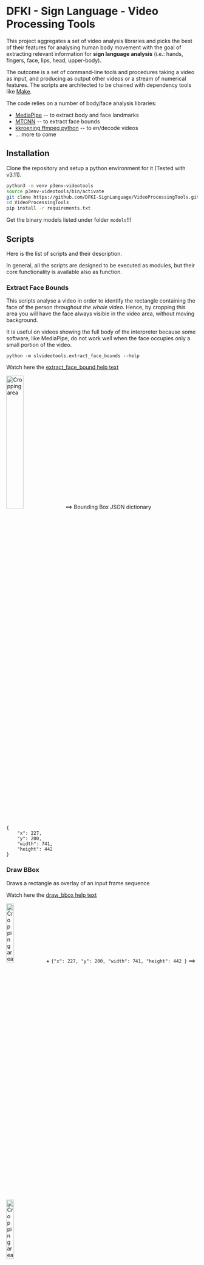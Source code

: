 # DFKI - Sign Language - Video Processing Tools

This project aggregates a set of video analysis libraries and picks the best of their features for analysing human body movement with the goal of extracting relevant information for **sign language analysis** (i.e.: hands, fingers, face, lips, head, upper-body).

The outcome is a set of command-line tools and procedures taking a video as input, and producing as output other videos or a stream of numerical features.
The scripts are architected to be chained with dependency tools like [Make](https://www.gnu.org/software/make/).

The code relies on a number of body/face analysis libraries:

* [MediaPipe](https://mediapipe.dev) -- to extract body and face landmarks
* [MTCNN](https://github.com/ipazc/mtcnn) -- to extract face bounds
* [kkroening ffmpeg python](https://kkroening.github.io/ffmpeg-python/) -- to en/decode videos
* ... more to come


## Installation

Clone the repository and setup a python environment for it (Tested with v3.11).

```sh
python3 -m venv p3env-videotools
source p3env-videotools/bin/activate
git clone https://github.com/DFKI-SignLanguage/VideoProcessingTools.git
cd VideoProcessingTools
pip install -r requirements.txt
```

Get the binary models listed under folder `models`!!!

## Scripts

Here is the list of scripts and their description.

In general, all the scripts are designed to be executed as modules, but their core functionality is available also as function.

### Extract Face Bounds

This scripts analyse a video in order to identify the rectangle containing the face of the person _throughout the whole video_. Hence, by cropping this area you will have the face always visible in the video area, without moving background.

It is useful on videos showing the full body of the interpreter because some software, like MediaPipe, do not work well when the face occupies only a small portion of the video.

```
python -m slvideotools.extract_face_bounds --help
```

Watch here the [extract_face_bound help text](Docs/Help/extract_face_bounds.txt)


<img src="Docs/Pics/video-original.png" width="30%" alt="Cropping area">
==>
Bounding Box JSON dictionary

```
{
    "x": 227,
    "y": 200,
    "width": 741,
    "height": 442
}
```

### Draw BBox

Draws a rectangle as overlay of an input frame sequence

Watch here the [draw_bbox help text](Docs/Help/draw_bbox.txt)

<img src="Docs/Pics/video-original.png" width="20%" alt="Cropping area"> + `{"x": 227, "y": 200, "width": 741, "height": 442 }` ==> <img src="Docs/Pics/video-bboxarea.png" width="20%" alt="Cropping area">


### Crop Video

Takes as input a video and a bounding rectangle description (as JSON file).
Outputs a cropped video.

```
python -m slvideotools.crop_video --help
```

Watch here the [crop_video help text](Docs/Help/crop_video.txt)


<img src="Docs/Pics/video-original.png" width="20%" alt="Cropping area"> + `{"x": 227, "y": 200, "width": 741, "height": 442 }` ==> <img src="Docs/Pics/video-cropped.png" width="20%" alt="Cropped video">


_Warning!!!_ The resolution of the output video might differ from the width/height specified in the JSON file. This is due to limitations of some codecs.

### Extract Face Mesh

Finds a face in the video and uses MediaPipe to extract landmarks and other head transformation data.

```
python -m slvideotools.extract_face_data --help
```

Watch here the [extract_face_data help text](Docs/Help/extract_face_data.txt)


<img src="Docs/Pics/video-original.png" width="30%" alt="Original Video"> ==> <img src="Docs/Pics/video-facedata.png" width="30%" alt="Face Data Overlay. Blue dots: MediaPipe landmarks. Red dots: normalized landmarks">

For a reference about the landmark ID and its location on the face, please see the official MediaPipe docs [Here](https://raw.githubusercontent.com/google/mediapipe/master/mediapipe/modules/face_geometry/data/canonical_face_model_uv_visualization.png).

This scripts is able to give an estimation of the transformation of the face with respect to a reference _normalized_ position where:

* the nose tip is at the center of the screen;
* the head is vertical and the nose is pointing to the camera;
* the distance between the ears and the jaw base is at 10% of the height of the frame.

All of those transformations can be saved as numpy arrays.
If the normalization flag is active, reverse-transformations are applied and the landmarks are saved as normalized.

The normalization is performed assuming that some of the points at the border of the face have no (or very limited) deformation during the execution of facial expressions.
Hence, those points are used to compute a "rigid" orthogonal system. The advantage is that we don't need any other MediaPipe module to estimate the rotation of the head.
The following pic shows the vectors used for the normalization process. It helps understanding the implementation of the `compute_normalization_params()` function.

![Vectors used for the face landmarks normalization](Docs/Pics/face_normalization_notes.png)

### Trim Video

Trims a video, i.e., retains only a subrange of frames.

```
python -m slvideotools.trim_video --help                                      
```

Watch here the [trim_video help text](Docs/Help/trim_video.txt)

### Compute Motion Energy

Calculates the "motion energy" of the input frame sequence.

```
python -m slvideotools.compute_motion_energy --help
```

Watch here the [compute_motion_energy help text](Docs/Help/compute_motion_energy.txt)

The motion energy is a mono-dimensional curve.
Each sample is calculated by first computing the optical flow between consecutive frames and then summing up the magnitude of each flow vector.

<img src="Docs/Pics/video_motion_energy_original.png" width="30%" alt="Video with moving face">==><img src="Docs/Pics/video_motion_energy_computed.png" width="30%" alt="Computed motion energy">



## Command Line Interface (CLI) and Make Examples

There are examples in the `Examples` directory. Some test videos are in this same package under `slvideotools/data`.


## Module usage

Some more details for developers wanting to use the functionalities as module functions rather than CLI.

### Frame production and consumption

The framework has a unified interface to process frames coming either from a videofile or from a directory.
Function and classes are defined in the `datagen` module.

The production of frames is based on a top-level abstract class `FrameProducer` exposing a method `frames`
The `frames()` method is a generator that returns instances of numpy `ndarray` containing RGB images. 

```python
class FrameProducer(ABC):

    @abstractmethod
    def frames(self) -> np.ndarray:
        pass

    @abstractmethod
    def close() -> None:
        pass    
```

It has two subclasses:

```python
FrameProducer
|- ImageDirFrameProducer # produces frames from files in a directory
|- VideoFrameProducer     # produces frames from a video
```

Similarly, the "consumption" of frames can end in writing files in a directory, or building a videofile

```python
FrameConsumer(ABC):

    @abstractmethod
    def consume(self, frame: np.ndarray):
        pass

    @abstractmethod
    def close() -> None:
        pass    


|- ImageDirFrameConsumer  # saves frames as image files in a directory
|- VideoFrameConsumer     # adds frames to a video
```

In addition, both `FrameProducer`s and `FrameConsumer`s implement the `__enter__()` and `__exit__()` methods, so to be used in `with` contexts.

The transformation and transfer of frames can be implemented with a recipe like this:

```python
from slvideotools.datagen import ImageDirFrameProducer, VideoFrameConsumer
import numpy as np

with ImageDirFrameProducer(source_dir="my/frames/") as prod,\
     VideoFrameConsumer(video_out="my_final_video.mp4") as cons:

    # For each frame in the directory
    for frame in prod.frames():

        assert type(frame) == np.ndarray
        width, height, depth = frame.shape
        assert depth == 3
        # Transform the frame the way you want
        # new_frame = [...]

        # Feed the frame to output video
        cons.consume(frame=new_frame)
```

of course, any combination of _image_dir_ or _video_ can be used for input or output.

There are also a couple of factory methods, automatically determining if the source, or destination, is a directory or a video file.
For example:

```python
from slvideotools.datagen import create_frame_producer, create_frame_consumer

with create_frame_producer(dir_or_video="my/frames/") as prod,\
     create_frame_consumer(dir_or_video="my_final_video.mp4") as cons:
        
        for frame in prod.frames():
            # [...]
```

## Development

### Environment preparation

Tested with Python 3.11:

Install the frozen requirements:

    pip install -r requirements.txt

OR freshly install the following packages:

```
pip install numpy==1.26.4
pip install pillow==11.3.0

pip install ffmpeg-python==0.2.0
pip install opencv-python==4.9.0.80

pip install mediapipe==0.10.21
pip install tensorflow==2.19.0
pip install mtcnn==1.0.0

pip install pytest==8.4.1
```

To use GPU on a Mac:

```
python -m pip install tensorflow-metal
```

### Documentation update

There is a script helping in automatically updating the documentation.

Every time you update the _Help_ description of a command, or if you add or remove commands, please invoke:

    bash ./update_docs.sh

This will update the documentation with each command `--help` output.

### Testing

Test modules/functions are implemented using [pytest](https://docs.pytest.org/).
After setting up the python environment, open a terminal and... 

    cd .../VideoProcessingTools
    pytest -s
    # The -s option allows printing some informative stdout on the console.

## Cite as ...

Nunnari, F., 2022. A software toolkit for pre-processing sign language video streams, in: Seventh International Workshop on Sign Language Translation and Avatar Technology (SLTAT). Marseille, France.

```
@inproceedings{nunnari2022VideoProcTools,
	address = {Marseille, France},
	title = {A software toolkit for pre-processing sign language video streams},
	booktitle = {Seventh {International} {Workshop} on {Sign} {Language} {Translation} and {Avatar} {Technology} ({SLTAT})},
	author = {Nunnari, Fabrizio},
	month = jun,
	year = {2022},
	keywords = {open source toolkit, sign language, software engineering, video pre-processing},
}
```

The use of video motion energy to align with motion capture data is described in a SLTAT 2023 paper: https://ieeexplore.ieee.org/document/10193528

```
@INPROCEEDINGS{nunnari23SLTAT-VideoAlignment,
  author={Nunnari, Fabrizio and Ameli, Mina and Mishra, Shailesh},
  booktitle={2023 IEEE International Conference on Acoustics, Speech, and Signal Processing Workshops (ICASSPW)}, 
  title={Automatic Alignment Between Sign Language Videos And Motion Capture Data: A Motion Energy-Based Approach}, 
  year={2023},
  pages={1-5},
  doi={10.1109/ICASSPW59220.2023.10193528}}
```



## Links

* This software is supported by the [German Research Center for Artificial Intelligence (DFKI)](https://www.dfki.de).
* Development partially supported by the BMBF (German Federal Ministry of Educationand Research) in the project SOCIALWEAR (Socially Interactive Smart Fashion, DFKI Kst 22132).
* Development partially supported by the EU Horizon 2020 program within the [EASIER project](https://www.project-easier.eu) (Grant agreement ID: 101016982).
